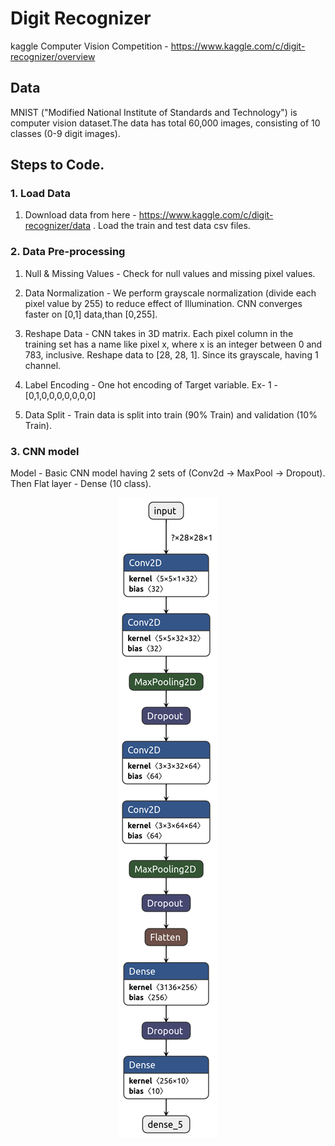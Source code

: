 # Digit Recognizer

kaggle Computer Vision Competition - https://www.kaggle.com/c/digit-recognizer/overview

## Data
MNIST ("Modified National Institute of Standards and Technology") is computer vision dataset.The data has total 60,000 images, consisting of 10 classes (0-9 digit images).

## Steps to Code.

### 1. Load Data 

1. Download data from here - https://www.kaggle.com/c/digit-recognizer/data . Load the train and test data csv files.

### 2. Data Pre-processing

1. Null & Missing Values - Check for null values and missing pixel values.

2. Data Normalization - We perform grayscale normalization (divide each pixel value by 255) to reduce effect of        Illumination. CNN converges faster on [0,1] data,than [0,255].

3. Reshape Data - CNN takes in 3D matrix. Each pixel column in the training set has a name like pixel x, where x is      an integer between 0 and 783, inclusive. Reshape data to [28, 28, 1]. Since its grayscale, having 1 channel.

4. Label Encoding - One hot encoding of Target variable. Ex- 1 - [0,1,0,0,0,0,0,0,0]

5. Data Split - Train data is split into train (90% Train) and validation (10% Train).

### 3. CNN model

Model - Basic CNN model having 2 sets of (Conv2d -> MaxPool -> Dropout). Then Flat layer - Dense (10 class).
<p align="center">
  <img src="https://github.com/Ranger105/Digit-Recognizer/blob/master/my_CNN_model.png">
</p> 
